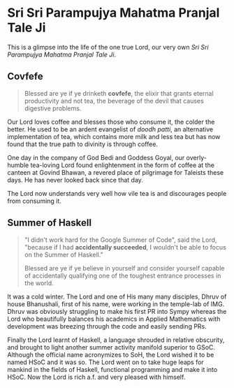 # Sri Sri Parampujya Mahatma Pranjal Tale Ji

This is a glimpse into the life of the one true Lord, our very own _Sri Sri Parampujya Mahatma Pranjal Tale Ji_.

## Covfefe

> Blessed are ye if ye drinketh **covfefe**, the elixir that grants eternal productivity and not tea, the beverage of the devil that causes digestive problems.

Our Lord loves coffee and blesses those who consume it, the colder the better. He used to be an ardent evangelist of _doodh patti_, an alternative implementation of tea, which contains more milk and less tea but has now found that the true path to divinity is through coffee.

One day in the company of God Bedi and Goddess Goyal, our overly-humble tea-loving Lord found enlightenment in the form of coffee at the canteen at Govind Bhawan, a revered place of pilgrimage for Taleists these days. He has never looked back since that day.

The Lord now understands very well how vile tea is and discourages people from consuming it.

## Summer of Haskell

> "I didn't work hard for the Google Summer of Code", said the Lord, "because if I had **accidentally succeeded**, I wouldn't be able to focus on the Summer of Haskell."
>
> Blessed are ye if ye believe in yourself and consider yourself capable of accidentally qualifying one of the toughest entrance processes in the world.

It was a cold winter. The Lord and one of His many many disciples, Dhruv of house Bhanushali, first of his name, were working in the temple-lab of IMG. Dhruv was obviously struggling to make his first PR into Sympy whereas the Lord who beautifully balances his academics in Applied Mathematics with development was breezing through the code and easily sending PRs.

Finally the Lord learnt of Haskell, a language shrouded in relative obscurity, and brought to light another summer activity manifold superior to GSoC. Although the official name acronymizes to SoH, the Lord wished it to be named HSoC and it was so. The Lord went on to take huge leaps for mankind in the fields of Haskell, functional programming and make it into HSoC. Now the Lord is rich a.f. and very pleased with himself.
